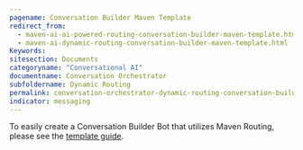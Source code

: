 ```yaml
---
pagename: Conversation Builder Maven Template
redirect_from:
  - maven-ai-ai-powered-routing-conversation-builder-maven-template.html
  - maven-ai-dynamic-routing-conversation-builder-maven-template.html
Keywords:
sitesection: Documents
categoryname: "Conversational AI"
documentname: Conversation Orchestrator
subfoldername: Dynamic Routing
permalink: conversation-orchestrator-dynamic-routing-conversation-builder-maven-template.html
indicator: messaging
---
```


To easily create a Conversation Builder Bot that utilizes Maven Routing, please see the [template guide](conversation-builder-templates-maven-concierge.html).
